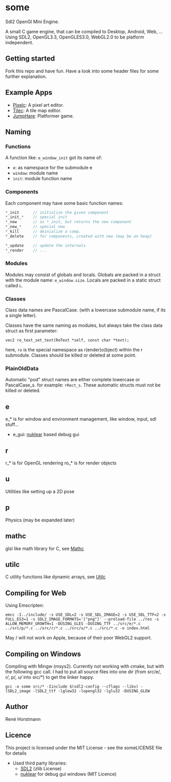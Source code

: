 # some
Sdl2 OpenGl Mini Engine.

A small C game engine, that can be compiled to Desktop, Android, Web, ...
Using SDL2, OpenGL3.3, OpenGLES3.0, WebGL2.0 to be platform independent.

## Getting started
Fork this repo and have fun.
Have a look into some header files for some further explanation.

## Example Apps
- [Pixelc](https://github.com/renehorstmann/Pixelc): A pixel art editor.
- [Tilec](https://github.com/renehorstmann/Tilec): A tile map editor.
- [JumpHare](https://github.com/renehorstmann/JumpHare): Platformer game.


## Naming
### Functions
A function like: `e_window_init` got its name of:
- `e`: as namespace for the submodule e
- `window`: module name
- `init`: module function name

### Components
Each component may have some basic function names:
```c
*_init      // initialize the given component
*_init_*    // special init
*_new       // as *_init, but returns the new component
*_new_*     // special new
*_kill      // deinialize a comp.
*_delete    // for components, created with new (may be on heap)

*_update    // update the internals
*_render    // ...
```

### Modules
Modules may consist of globals and locals.
Globals are packed in a struct with the module name: `e_window.size`.
Locals are packed in a static struct called `L`.

### Classes
Class data names are PascalCase. (with a lowercase submodule name, if its a single letter).

Classes have the same naming as modules, but always take the class data struct as first parameter:

`vec2 ro_text_set_text(RoText *self, const char *text);`

here, `ro` is the special namespace as r(ender)o(bject) within the r submodule.
Classes should be killed or deleted at some point.

### PlainOldData
Automatic "pod" struct names are either complete lowercase or PascalCase_s.
for example: `rRect_s`.
These automatic structs must not be killed or deleted.


## e
e_* is for window and environment management, like window, input, sdl stuff...
- e_gui: [nuklear](https://github.com/Immediate-Mode-UI/Nuklear) based debug gui
## r
r_* is for OpenGL rendering
ro_* is for render objects

## u
Utilities like setting up a 2D pose

## p
Physics (may be expanded later)

## mathc
glsl like math library for C, see [Mathc](https://github.com/renehorstmann/Mathc)

## utilc
C utility functions like dynamic arrays, see [Utilc](https://github.com/renehorstmann/Utilc)


## Compiling for Web
Using Emscripten:
```
emcc -I../include/ -s USE_SDL=2 -s USE_SDL_IMAGE=2 -s USE_SDL_TTF=2 -s FULL_ES3=1 -s SDL2_IMAGE_FORMATS='["png"]' --preload-file ../res -s ALLOW_MEMORY_GROWTH=1 -DUSING_GLES -DUSING_TTF ../src/e/*.c ../src/p/*.c ../src/r/*.c ../src/u/*.c ../src/*.c -o index.html
```
May / will not work on Apple, because of their poor WebGL2 support.
 
## Compiling on Windows
Compiling with Mingw (msys2).
Currently not working with cmake, but with the following gcc call.
I had to put all source files into one dir (from src/e/*, r/*, p/*, u/* into src/*) to get the linker happy.
```
gcc -o some src/* -Iinclude $(sdl2-config --cflags --libs) -lSDL2_image -lSDL2_ttf -lglew32 -lopengl32 -lglu32 -DUSING_GLEW
```

## Author
René Horstmann

## Licence
This project is licensed under the MIT License - see the someLICENSE file for details

- Used third party libraries:
  - [SDL2](https://www.libsdl.org/) (zlib License)
  - [nuklear](https://github.com/Immediate-Mode-UI/Nuklear) for debug gui windows (MIT Licence)
